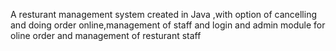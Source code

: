 A resturant management system created in Java ,with option of cancelling and doing order online,management of staff and login and admin module for oline order and management of resturant staff
